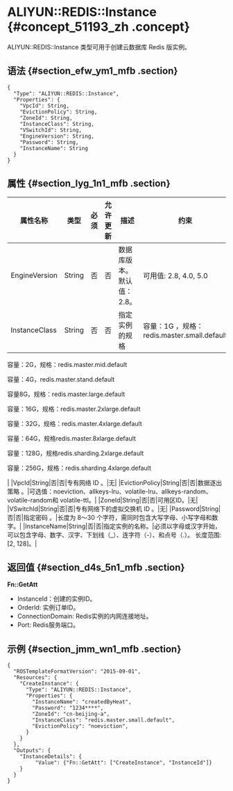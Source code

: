 # ALIYUN::REDIS::Instance {#concept_51193_zh .concept}

ALIYUN::REDIS::Instance 类型可用于创建云数据库 Redis 版实例。

## 语法 {#section_efw_ym1_mfb .section}

``` {#codeblock_p4v_ul6_5zc .language-json}
{
  "Type": "ALIYUN::REDIS::Instance",
  "Properties": {
    "VpcId": String,
    "EvictionPolicy": String,
    "ZoneId": String,
    "InstanceClass": String,
    "VSwitchId": String,
    "EngineVersion": String,
    "Password": String,
    "InstanceName": String
  }
}
```

## 属性 {#section_lyg_1n1_mfb .section}

|属性名称|类型|必须|允许更新|描述|约束|
|----|--|--|----|--|--|
|EngineVersion|String|否|否|数据库版本。默认值：2.8。|可用值: 2.8, 4.0, 5.0|
|InstanceClass|String|否|否|指定实例的规格| 容量：1G ，规格：redis.master.small.default

 容量：2G，规格：redis.master.mid.default

 容量：4G，redis.master.stand.default

 容量8G，规格：redis.master.large.default

 容量：16G，规格：redis.master.2xlarge.default

 容量：32G，规格：redis.master.4xlarge.default

 容量：64G，规格redis.master.8xlarge.default

 容量：128G，规格redis.sharding.2xlarge.default

 容量：256G，规格：redis.sharding.4xlarge.default

 |
|VpcId|String|否|否|专有网络 ID 。|无|
|EvictionPolicy|String|否|否|数据逐出策略 。|可选值：noeviction、allkeys-lru、volatile-lru、allkeys-random、volatile-random和 volatile-ttl。|
|ZoneId|String|否|否|可用区ID。|无|
|VSwitchId|String|否|否|专有网络下的虚拟交换机 ID 。|无|
|Password|String|否|否|指定密码 。|长度为 8～30 个字符，需同时包含大写字母、小写字母和数字。|
|InstanceName|String|否|否|指定实例的名称。|必须以字母或汉字开始，可以包含字母、数字、汉字、下划线（\_）、连字符（-）、和点号（.）。 长度范围: \[2, 128\]。|

## 返回值 {#section_d4s_5n1_mfb .section}

**Fn::GetAtt**

-   InstanceId：创建的实例ID。
-   OrderId: 实例订单ID。
-   ConnectionDomain: Redis实例的内网连接地址。
-   Port: Redis服务端口。

## 示例 {#section_jmm_wn1_mfb .section}

``` {#codeblock_p51_ill_g8e .language-json}
{
  "ROSTemplateFormatVersion": "2015-09-01",
  "Resources": {
    "CreateInstance": {
      "Type": "ALIYUN::REDIS::Instance",
      "Properties": {
        "InstanceName": "createdByHeat",
        "Password": "1234****",
        "ZoneId": "cn-beijing-a",
        "InstanceClass": "redis.master.small.default",
        "EvictionPolicy": "noeviction",
      }
    }
  },
  "Outputs": {
    "InstanceDetails": {
         "Value": {"Fn::GetAtt": ["CreateInstance", "InstanceId"]}
    }
  }
}
```

